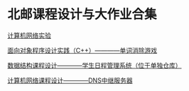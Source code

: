 # 北邮课程设计与大作业合集

[计算机网络实验](computer_network)

[面向对象程序设计实践（C++）————单词消除游戏](cppoop)

[数据结构课程设计————学生日程管理系统（位于单独仓库）](https://github.com/renfei147/datastructure_design)

[计算机网络课程设计————DNS中继服务器](dnsrelay)